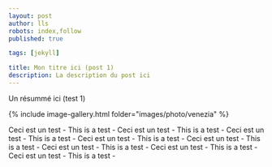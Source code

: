 ```yaml
---
layout: post
author: lls
robots: index,follow
published: true

tags: [jekyll]

title: Mon titre ici (post 1)
description: La description du post ici
---
```

Un résummé ici (test 1)

{% include image-gallery.html folder="images/photo/venezia" %}

Ceci est un test - This is a test - Ceci est un test - This is a test -
Ceci est un test - This is a test - Ceci est un test - This is a test -
Ceci est un test - This is a test - Ceci est un test - This is a test -
Ceci est un test - This is a test - Ceci est un test - This is a test -